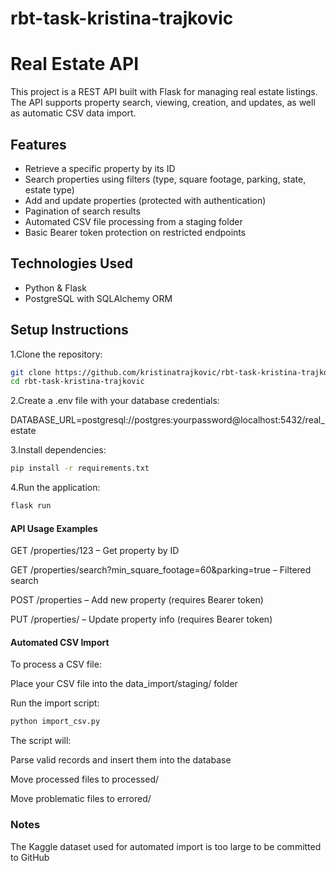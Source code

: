 # rbt-task-kristina-trajkovic
# Real Estate API

This project is a REST API built with Flask for managing real estate listings.  
The API supports property search, viewing, creation, and updates, as well as automatic CSV data import.

## Features

- Retrieve a specific property by its ID
- Search properties using filters (type, square footage, parking, state, estate type)
- Add and update properties (protected with authentication)
- Pagination of search results
- Automated CSV file processing from a staging folder
- Basic Bearer token protection on restricted endpoints

## Technologies Used

- Python & Flask
- PostgreSQL with SQLAlchemy ORM

## Setup Instructions

1.Clone the repository:

```bash
git clone https://github.com/kristinatrajkovic/rbt-task-kristina-trajkovic.git
cd rbt-task-kristina-trajkovic
```
2.Create a .env file with your database credentials:

DATABASE_URL=postgresql://postgres:yourpassword@localhost:5432/real_estate

3.Install dependencies:
```bash
pip install -r requirements.txt
```
4.Run the application:
```bash
flask run
```

#### API Usage Examples

GET /properties/123 – Get property by ID

GET /properties/search?min_square_footage=60&parking=true – Filtered search

POST /properties – Add new property (requires Bearer token)

PUT /properties/<id> – Update property info (requires Bearer token)

#### Automated CSV Import
To process a CSV file:

Place your CSV file into the data_import/staging/ folder

Run the import script:
```bash
python import_csv.py
```
The script will:

Parse valid records and insert them into the database

Move processed files to processed/

Move problematic files to errored/

### Notes
The Kaggle dataset used for automated import is too large to be committed to GitHub


